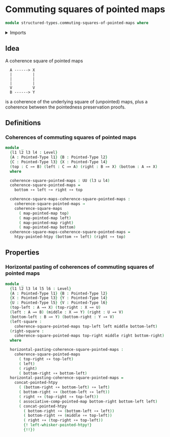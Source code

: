 # Commuting squares of pointed maps

```agda
module structured-types.commuting-squares-of-pointed-maps where
```

<details><summary>Imports</summary>

```agda
open import foundation.commuting-squares-of-maps
open import foundation.universe-levels

open import structured-types.pointed-homotopies
open import structured-types.pointed-maps
open import structured-types.pointed-types
open import structured-types.whiskering-pointed-homotopies
```

</details>

## Idea

A coherence square of pointed maps

```text
  A ------> X
  |         |
  |         |
  |         |
  V         V
  B ------> Y
```

is a coherence of the underlying square of (unpointed) maps, plus a coherence
between the pointedness preservation proofs.

## Definitions

### Coherences of commuting squares of pointed maps

```agda
module _
  {l1 l2 l3 l4 : Level}
  {A : Pointed-Type l1} {B : Pointed-Type l2}
  {C : Pointed-Type l3} {X : Pointed-Type l4}
  (top : C →∗ B) (left : C →∗ A) (right : B →∗ X) (bottom : A →∗ X)
  where

  coherence-square-pointed-maps : UU (l3 ⊔ l4)
  coherence-square-pointed-maps =
    bottom ∘∗ left ~∗ right ∘∗ top

  coherence-square-maps-coherence-square-pointed-maps :
    coherence-square-pointed-maps →
    coherence-square-maps
      ( map-pointed-map top)
      ( map-pointed-map left)
      ( map-pointed-map right)
      ( map-pointed-map bottom)
  coherence-square-maps-coherence-square-pointed-maps =
    htpy-pointed-htpy (bottom ∘∗ left) (right ∘∗ top)
```

## Properties

### Horizontal pasting of coherences of commuting squares of pointed maps

```agda
module _
  {l1 l2 l3 l4 l5 l6 : Level}
  {A : Pointed-Type l1} {B : Pointed-Type l2}
  {X : Pointed-Type l3} {Y : Pointed-Type l4}
  {U : Pointed-Type l5} {V : Pointed-Type l6}
  (top-left : A →∗ X) (top-right : X →∗ U)
  (left : A →∗ B) (middle : X →∗ Y) (right : U →∗ V)
  (bottom-left : B →∗ Y) (bottom-right : Y →∗ V)
  (left-square :
    coherence-square-pointed-maps top-left left middle bottom-left)
  (right-square :
    coherence-square-pointed-maps top-right middle right bottom-right)
  where

  horizontal-pasting-coherence-square-pointed-maps :
    coherence-square-pointed-maps
      ( top-right ∘∗ top-left)
      ( left)
      ( right)
      ( bottom-right ∘∗ bottom-left)
  horizontal-pasting-coherence-square-pointed-maps =
    concat-pointed-htpy
      ( (bottom-right ∘∗ bottom-left) ∘∗ left)
      ( bottom-right ∘∗ (bottom-left ∘∗ left))
      ( right ∘∗ (top-right ∘∗ top-left))
      ( associative-comp-pointed-map bottom-right bottom-left left)
      ( concat-pointed-htpy
        ( bottom-right ∘∗ (bottom-left ∘∗ left))
        ( bottom-right ∘∗ (middle ∘∗ top-left))
        ( right ∘∗ (top-right ∘∗ top-left))
        {! left-whisker-pointed-htpy!}
        {!!})
```
